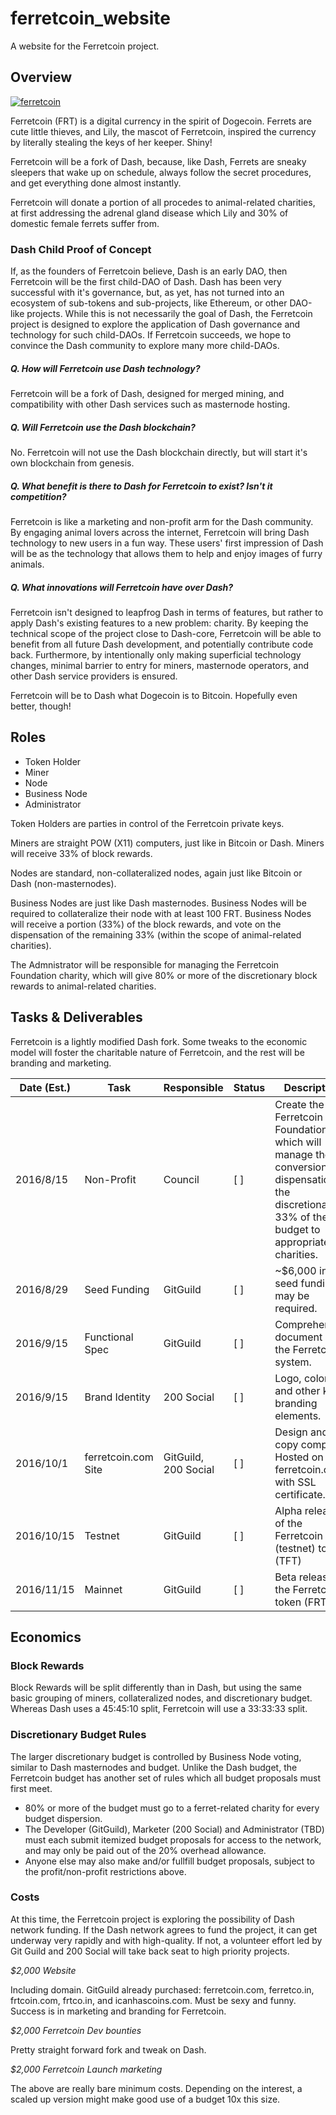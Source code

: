 # ferretcoin_website
A website for the Ferretcoin project.

## Overview

[![ferretcoin](https://pbs.twimg.com/media/Cn-YEBtW8AAVWUB.jpg)](https://twitter.com/iravagecoins/status/756490524169691137)

Ferretcoin (FRT) is a digital currency in the spirit of Dogecoin. Ferrets are cute little thieves, and Lily, the mascot of Ferretcoin, inspired the currency by literally stealing the keys of her keeper. Shiny!

Ferretcoin will be a fork of Dash, because, like Dash, Ferrets are sneaky sleepers that wake up on schedule, always follow the secret procedures, and get everything done almost instantly. 

Ferretcoin will donate a portion of all procedes to animal-related charities, at first addressing the adrenal gland disease which Lily and 30% of domestic female ferrets suffer from.

### Dash Child Proof of Concept

If, as the founders of Ferretcoin believe, Dash is an early DAO, then Ferretcoin will be the first child-DAO of Dash. Dash has been very successful with it's governance, but, as yet, has not turned into an ecosystem of sub-tokens and sub-projects, like Ethereum, or other DAO-like projects. While this is not necessarily the goal of Dash, the Ferretcoin project is designed to explore the application of Dash governance and technology for such child-DAOs. If Ferretcoin succeeds, we hope to convince the Dash community to explore many more child-DAOs.

##### Q. How will Ferretcoin use Dash technology?

Ferretcoin will be a fork of Dash, designed for merged mining, and compatibility with other Dash services such as masternode hosting.

##### Q. Will Ferretcoin use the Dash blockchain?

No. Ferretcoin will not use the Dash blockchain directly, but will start it's own blockchain from genesis.

##### Q. What benefit is there to Dash for Ferretcoin to exist? Isn't it competition?

Ferretcoin is like a marketing and non-profit arm for the Dash community. By engaging animal lovers across the internet, Ferretcoin will bring Dash technology to new users in a fun way. These users' first impression of Dash will be as the technology that allows them to help and enjoy images of furry animals.

##### Q. What innovations will Ferretcoin have over Dash?

Ferretcoin isn't designed to leapfrog Dash in terms of features, but rather to apply Dash's existing features to a new problem: charity. By keeping the technical scope of the project close to Dash-core, Ferretcoin will be able to benefit from all future Dash development, and potentially contribute code back. Furthermore, by intentionally only making superficial technology changes, minimal barrier to entry for miners, masternode operators, and other Dash service providers is ensured.

Ferretcoin will be to Dash what Dogecoin is to Bitcoin. Hopefully even better, though!

## Roles

+ Token Holder
+ Miner
+ Node
+ Business Node
+ Administrator

Token Holders are parties in control of the Ferretcoin private keys.

Miners are straight POW (X11) computers, just like in Bitcoin or Dash. Miners will receive 33% of block rewards.

Nodes are standard, non-collateralized nodes, again just like Bitcoin or Dash (non-masternodes).

Business Nodes are just like Dash masternodes. Business Nodes will be required to collateralize their node with at least 100 FRT. Business Nodes will receive a portion (33%) of the block rewards, and vote on the dispensation of the remaining 33% (within the scope of animal-related charities).

The Admnistrator will be responsible for managing the Ferretcoin Foundation charity, which will give 80% or more of the discretionary block rewards to animal-related charities.

## Tasks & Deliverables

Ferretcoin is a lightly modified Dash fork. Some tweaks to the economic model will foster the charitable nature of Ferretcoin, and the rest will be branding and marketing.

| Date (Est.) | Task              | Responsible         | Status | Description                                |
|-------------|-------------------|---------------------|--------|--------------------------------------------|
| 2016/8/15   | Non-Profit        | Council             | [ ]    | Create the Ferretcoin Foundation which will manage the conversion and dispensation of the discretionary 33% of the budget to appropriate charities. |
| 2016/8/29   | Seed Funding      | GitGuild            | [ ]    | ~$6,000 in seed funding may be required. |
| 2016/9/15   | Functional Spec   | GitGuild            | [ ]    | Comprehensive document of the Ferretcoin system. |
| 2016/9/15   | Brand Identity    | 200 Social          | [ ]    | Logo, colors, and other key branding elements. |
| 2016/10/1   | ferretcoin.com Site | GitGuild, 200 Social | [ ]    | Design and copy complete. Hosted on ferretcoin.com with SSL certificate. |
| 2016/10/15  | Testnet           | GitGuild           | [ ]    | Alpha release of the Ferretcoin (testnet) token (TFT) |
| 2016/11/15  | Mainnet           | GitGuild           | [ ]    | Beta release of the Ferretcoin token (FRT) |

## Economics  

### Block Rewards

Block Rewards will be split differently than in Dash, but using the same basic grouping of miners, collateralized nodes, and discretionary budget. Whereas Dash uses a 45:45:10 split, Ferretcoin will use a 33:33:33 split.

### Discretionary Budget Rules

The larger discretionary budget is controlled by Business Node voting, similar to Dash masternodes and budget. Unlike the Dash budget, the Ferretcoin budget has another set of rules which all budget proposals must first meet.

 + 80% or more of the budget must go to a ferret-related charity for every budget dispersion.
 + The Developer (GitGuild), Marketer (200 Social) and Administrator (TBD) must each submit itemized budget proposals for access to the network, and may only be paid out of the 20% overhead allowance.
 + Anyone else may also make and/or fullfill budget proposals, subject to the profit/non-profit restrictions above.

### Costs

At this time, the Ferretcoin project is exploring the possibility of Dash network funding. If the Dash network agrees to fund the project, it can get underway very rapidly and with high-quality. If not, a volunteer effort led by Git Guild and 200 Social will take back seat to high priority projects.

*$2,000 Website*

Including domain. GitGuild already purchased: ferretcoin.com, ferretco.in, frtcoin.com, frtco.in, and icanhascoins.com. Must be sexy and funny. Success is in marketing and branding for Ferretcoin.

*$2,000 Ferretcoin Dev bounties*

Pretty straight forward fork and tweak on Dash.

*$2,000 Ferretcoin Launch marketing*

The above are really bare minimum costs. Depending on the interest, a scaled up version might make good use of a budget 10x this size.
